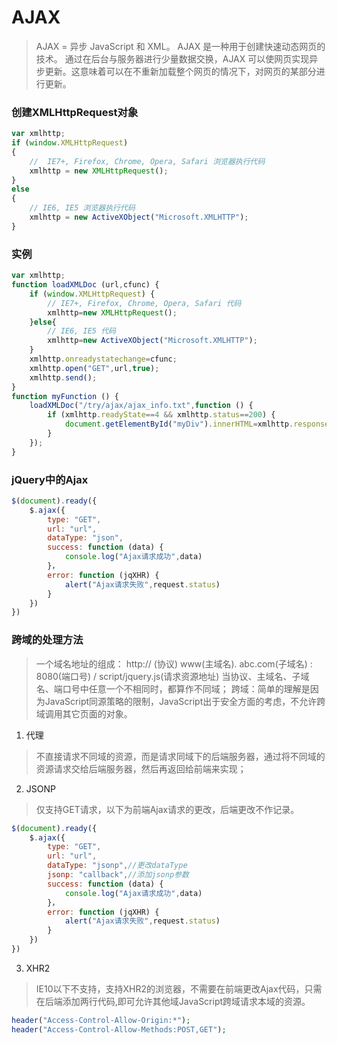 # AJAX
> AJAX = 异步 JavaScript 和 XML。
AJAX 是一种用于创建快速动态网页的技术。
通过在后台与服务器进行少量数据交换，AJAX 可以使网页实现异步更新。这意味着可以在不重新加载整个网页的情况下，对网页的某部分进行更新。

### 创建XMLHttpRequest对象

```javascript
var xmlhttp;
if (window.XMLHttpRequest)
{
    //  IE7+, Firefox, Chrome, Opera, Safari 浏览器执行代码
	xmlhttp = new XMLHttpRequest();
}
else
{
    // IE6, IE5 浏览器执行代码
    xmlhttp = new ActiveXObject("Microsoft.XMLHTTP");
}
```
### 实例

```javascript
var xmlhttp;
function loadXMLDoc (url,cfunc) {
	if (window.XMLHttpRequest) {
    	// IE7+, Firefox, Chrome, Opera, Safari 代码
		xmlhttp=new XMLHttpRequest();
	}else{
    	// IE6, IE5 代码
		xmlhttp=new ActiveXObject("Microsoft.XMLHTTP");
	}
	xmlhttp.onreadystatechange=cfunc;
	xmlhttp.open("GET",url,true);
	xmlhttp.send();
}
function myFunction () {
	loadXMLDoc("/try/ajax/ajax_info.txt",function () {
		if (xmlhttp.readyState==4 && xmlhttp.status==200) {
			document.getElementById("myDiv").innerHTML=xmlhttp.responseText;
		}
	});
}
```

### jQuery中的Ajax

```javascript
$(document).ready({
	$.ajax({
    	type: "GET",
        url: "url",
        dataType: "json",
        success: function (data) {
        	console.log("Ajax请求成功",data)
        }，
        error: function (jqXHR) {
        	alert("Ajax请求失败",request.status)
		}
	})
})
```

### 跨域的处理方法

> 一个域名地址的组成：
> http:// (协议) www(主域名). abc.com(子域名) : 8080(端口号) / script/jquery.js(请求资源地址)
当协议、主域名、子域名、端口号中任意一个不相同时，都算作不同域；
跨域：简单的理解是因为JavaScript同源策略的限制，JavaScript出于安全方面的考虑，不允许跨域调用其它页面的对象。

1. 代理

> 不直接请求不同域的资源，而是请求同域下的后端服务器，通过将不同域的资源请求交给后端服务器，然后再返回给前端来实现；

2. JSONP

> 仅支持GET请求，以下为前端Ajax请求的更改，后端更改不作记录。

```javascript
$(document).ready({
	$.ajax({
    	type: "GET",
        url: "url",
        dataType: "jsonp",//更改dataType
        jsonp: "callback",//添加jsonp参数
        success: function (data) {
        	console.log("Ajax请求成功",data)
        }，
        error: function (jqXHR) {
        	alert("Ajax请求失败",request.status)
		}
	})
})
```

3. XHR2

> IE10以下不支持，支持XHR2的浏览器，不需要在前端更改Ajax代码，只需在后端添加两行代码,即可允许其他域JavaScript跨域请求本域的资源。

```php
header("Access-Control-Allow-Origin:*");
header("Access-Control-Allow-Methods:POST,GET");
```
